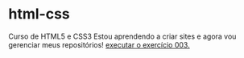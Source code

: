 # html-css
 Curso de HTML5 e CSS3
 Estou aprendendo a criar sites e agora vou gerenciar meus repositórios!
<a href="https://leuza-dev.github.io/html-css/exercicios/ex003/index.html"> executar o exercício 003.</a>